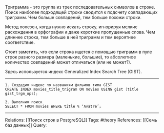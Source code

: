 Триграмма - это группа из трех последовательных символов в строке. Поиск наиболее подходящей строки сводится к подсчету совпадающих триграмм. Чем больше совпадений, тем больше похожи строки. 

Метод полезен, когда нужно искать строку, игнорируя мелкие расхождения в орфографии и даже короткие пропущенные слова. 
Чем длиннее строка, тем больше в ней триграмм и тем вероятнее соответствие. 

Стоит заметить, что если строка ищется с помощью триграмм в пуле строк разного размера (маленькие, большие), то абсолютное количество совпадений может отличаться (или не может?). 

Здесь используется индекс Generalized Index Search Tree (GIST).

___
```
1. Создадим индекс по названиям фильмов типа GIST
CREATE INDEX movies_title_trigram ON movies USING gist (title gist_trgm_ops);

2. Выполним поиск
SELECT * FROM movies WHERE title % ‘Avatre’;

```

___
Relations: [[Поиск строк в PostgreSQL]] 
Tags: #theory 
References: [[Семь баз данных]] 
Query: 